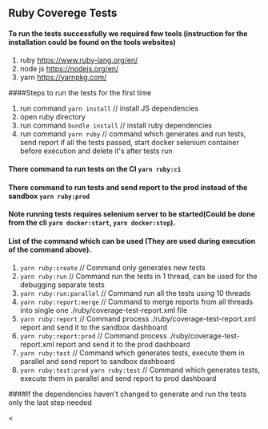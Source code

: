 ## Ruby Coverege Tests

#### To run the tests successfully we required few tools (instruction for the installation could be found on the tools websites)
1. ruby  https://www.ruby-lang.org/en/
2. node js https://nodejs.org/en/
3. yarn https://yarnpkg.com/

####Steps to run the tests for the first time
1. run command `yarn install` // install JS dependencies
2. open ruby directory
3. run command `bundle install` // install ruby dependencies
4. run command `yarn ruby` // command which generates and run tests, send report if all the tests passed, start docker selenium container before execution and delete it's after tests run

#### There command to run tests on the CI `yarn ruby:ci` 
#### There command to run tests and send report to the prod instead of the sandbox `yarn ruby:prod`

#### Note running tests requires selenium server to be started(Could be done from the cli `yarn docker:start`, `yarn docker:stop`).
#### List of the command which can be used (They are used during execution of the command above).
1. `yarn ruby:create` // Command only generates new tests
2. `yarn ruby:run` // Command run the tests in 1 thread, can be used for the debugging separate tests
3. `yarn ruby:run:parallel` // Command run all the tests using 10 threads
4. `yarn ruby:report:merge` // Command to merge reports from all threads into single one ./ruby/coverage-test-report.xml file
5. `yarn ruby:report` // Command process ./ruby/coverage-test-report.xml report and send it to the sandbox dashboard
6. `yarn ruby:report:prod` // Command process ./ruby/coverage-test-report.xml report and send it to the prod dashboard
7. `yarn ruby:test` // Command which generates tests, execute them in parallel and send report to sandbox dashboard
8. `yarn ruby:test:prod` `yarn ruby:test` // Command which generates tests, execute them in parallel and send report to prod dashboard

 
####If the dependencies haven't changed to generate and run the tests only the last step needed

<
